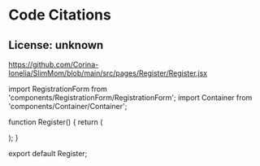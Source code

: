 # Code Citations

## License: unknown
https://github.com/Corina-Ionelia/SlimMom/blob/main/src/pages/Register/Register.jsx

import RegistrationForm from 'components/RegistrationForm/RegistrationForm';
import Container from 'components/Container/Container';

function Register() {
  return (
    <div className="background mainBackground">
      <section className="top-bottom">
        <Container className="left-right">
          <RegistrationForm />
        </Container>
      </section>
    </div>
  );
}

export default Register;